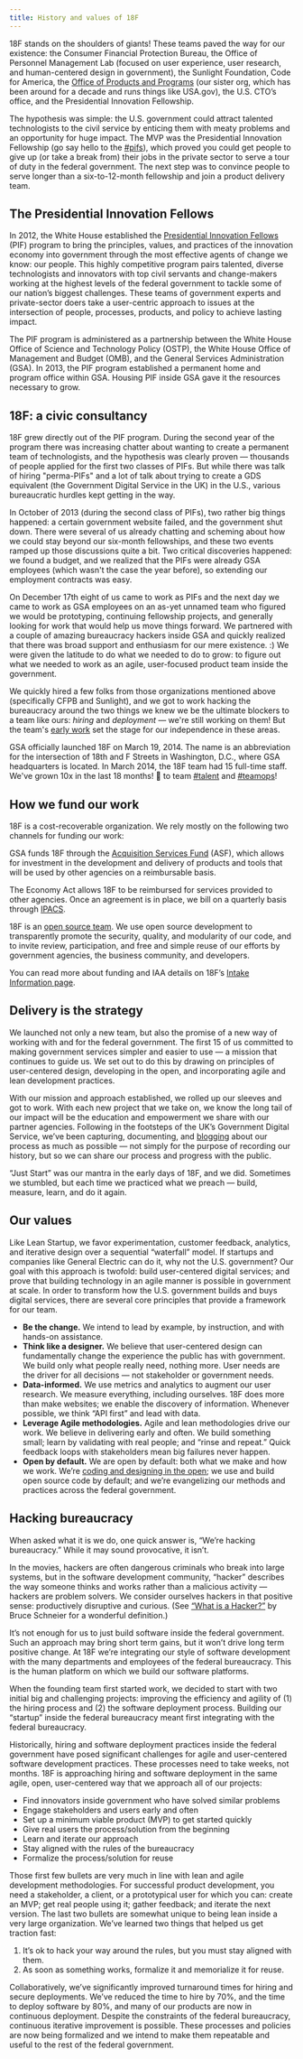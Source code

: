```yaml
---
title: History and values of 18F
---
```


18F stands on the shoulders of giants! These teams paved the way for our existence: the Consumer Financial Protection Bureau, the Office of Personnel Management Lab (focused on user experience, user research, and human-centered design in government), the Sunlight Foundation, Code for America, the [Office of Products and Programs](https://www.gsa.gov/portal/content/124174) (our sister org, which has been around for a decade and runs things like USA.gov), the U.S. CTO’s office, and the Presidential Innovation Fellowship.

The hypothesis was simple: the U.S. government could attract talented technologists to the civil service by enticing them with meaty problems and an opportunity for huge impact. The MVP was the Presidential Innovation Fellowship (go say hello to the <a href="https://gsa-tts.slack.com/messages/pifs/">#pifs</a>), which proved you could get people to give up (or take a break from) their jobs in the private sector to serve a tour of duty in the federal government. The next step was to convince people to serve longer than a six-to-12-month fellowship and join a product delivery team.

## The Presidential Innovation Fellows

In 2012, the White House established the [Presidential Innovation Fellows](https://presidentialinnovationfellows.gov/) (PIF) program to bring the principles, values, and practices of the innovation economy into government through the most effective agents of change we know: our people. This highly competitive program pairs talented, diverse technologists and innovators with top civil servants and change-makers working at the highest levels of the federal government to tackle some of our nation’s biggest challenges. These teams of government experts and private-sector doers take a user-centric approach to issues at the intersection of people, processes, products, and policy to achieve lasting impact.

The PIF program is administered as a partnership between the White House Office of Science and Technology Policy (OSTP), the White House Office of Management and Budget (OMB), and the General Services Administration (GSA). In 2013, the PIF program established a permanent home and program office within GSA. Housing PIF inside GSA gave it the resources necessary to grow.

## 18F: a civic consultancy

18F grew directly out of the PIF program. During the second year of the program there was increasing chatter about wanting to create a permanent team of technologists, and the hypothesis was clearly proven — thousands of people applied for the first two classes of PIFs. But while there was talk of hiring "perma-PIFs" and a lot of talk about trying to create a GDS equivalent (the Government Digital Service in the UK) in the U.S., various bureaucratic hurdles kept getting in the way.

In October of 2013 (during the second class of PIFs), two rather big things happened: a certain government website failed, and the government shut down. There were several of us already chatting and scheming about how we could stay beyond our six-month fellowships, and these two events ramped up those discussions quite a bit. Two critical discoveries happened: we found a budget, and we realized that the PIFs were already GSA employees (which wasn't the case the year before), so extending our employment contracts was easy.

On December 17th eight of us came to work as PIFs and the next day we came to work as GSA employees on an as-yet unnamed team who figured we would be prototyping, continuing fellowship projects, and generally looking for work that would help us move things forward. We partnered with a couple of amazing bureaucracy hackers inside GSA and quickly realized that there was broad support and enthusiasm for our mere existence. :) We were given the latitude to do what we needed to do to grow: to figure out what we needed to work as an agile, user-focused product team inside the government.

We quickly hired a few folks from those organizations mentioned above (specifically CFPB and Sunlight), and we got to work hacking the bureaucracy around the two things we knew we be the ultimate blockers to a team like ours: ​*hiring*​ and ​*deployment*​ — we're still working on them! But the team's [early work](https://18f.gsa.gov/2014/05/14/hacking-bureaucracy-improving-hiring-and-software/) set the stage for our independence in these areas.

GSA officially launched 18F on March 19, 2014. The name is an abbreviation for the intersection of 18th and F Streets in Washington, D.C., where GSA headquarters is located. In March 2014, the 18F team had 15 full-time staff. We've grown 10x in the last 18 months! :bow: to team <a href="https://gsa-tts.slack.com/messages/talent/">#talent</a> and <a href="https://gsa-tts.slack.com/messages/teamops/">#teamops</a>!

## How we fund our work

18F is a cost-recoverable organization. We rely mostly on the following two channels for funding our work:

GSA funds 18F through the [Acquisition Services Fund](https://www.gsa.gov/portal/content/182815) (ASF), which allows for investment in the development and delivery of products and tools that will be used by other agencies on a reimbursable basis.

The Economy Act allows 18F to be reimbursed for services provided to other agencies. Once an agreement is in place, we bill on a quarterly basis through [IPACS](https://www.fiscal.treasury.gov/fsservices/gov/acctg/ipac/ipac_home.htm).

18F is an [open source team](https://18f.gsa.gov/2014/07/29/18f-an-open-source-team/). We use open source development to transparently promote the security, quality, and modularity of our code, and to invite review, participation, and free and simple reuse of our efforts by government agencies, the business community, and developers.

You can read more about funding and IAA details on 18F’s [Intake Information page](https://pages.18f.gov/intake/funding-and-iaa/).

## Delivery is the strategy

We launched not only a new team, but also the promise of a new way of working with and for the federal government. The first 15 of us committed to making government services simpler and easier to use — a mission that continues to guide us. We set out to do this by drawing on principles of user-centered design, developing in the open, and incorporating agile and lean development practices.

With our mission and approach established, we rolled up our sleeves and got to work. With each new project that we take on, we know the long tail of our impact will be the education and empowerment we share with our partner agencies. Following in the footsteps of the UK’s Government Digital Service, we’ve been capturing, documenting, and [blogging](https://18f.gsa.gov/blog/) about our process as much as possible — not simply for the purpose of recording our history, but so we can share our process and progress with the public.

“Just Start” was our mantra in the early days of 18F, and we did. Sometimes we stumbled, but each time we practiced what we preach — build, measure, learn, and do it again.

## Our values

Like Lean Startup, we favor experimentation, customer feedback, analytics, and iterative design over a sequential “waterfall” model. If startups and companies like General Electric can do it, why not the U.S. government? Our goal with this approach is twofold: build user-centered digital services; and prove that building technology in an agile manner is possible in government at scale. In order to transform how the U.S. government builds and buys digital services, there are several core principles that provide a framework for our team.

- **Be the change.** We intend to lead by example, by instruction, and with hands-on assistance.
- **Think like a designer.** We believe that user-centered design can fundamentally change the experience the public has with government. We build only what people really need, nothing more. User needs are the driver for all decisions — not stakeholder or government needs.
- **Data-informed.** We use metrics and analytics to augment our user research. We measure everything, including ourselves. 18F does more than make websites; we enable the discovery of information. Whenever possible, we think “API first” and lead with data.
- **Leverage Agile methodologies.** Agile and lean methodologies drive our work. We believe in delivering early and often. We build something small; learn by validating with real people; and “rinse and repeat.” Quick feedback loops with stakeholders mean big failures never happen.
- **Open by default.** We are open by default: both what we make and how we work. We’re [coding and designing in the open](https://github.com/18f); we use and build open source code by default; and we’re evangelizing our methods and practices across the federal government.

## Hacking bureaucracy

When asked what it is we do, one quick answer is, “We’re hacking bureaucracy.” While it may sound provocative, it isn’t.

In the movies, hackers are often dangerous criminals who break into large systems, but in the software development community, “hacker” describes the way someone thinks and works rather than a malicious activity — hackers are problem solvers. We consider ourselves hackers in that positive sense: productively disruptive and curious. (See [“What is a Hacker?”](https://www.schneier.com/blog/archives/2006/09/what_is_a_hacke.html) by Bruce Schneier for a wonderful definition.)

It’s not enough for us to just build software inside the federal government. Such an approach may bring short term gains, but it won’t drive long term positive change. At 18F we’re integrating our style of software development with the many departments and employees of the federal bureaucracy. This is the human platform on which we build our software platforms.

When the founding team first started work, we decided to start with two initial big and challenging projects: improving the efficiency and agility of (1) the hiring process and (2) the software deployment process. Building our “startup” inside the federal bureaucracy meant first integrating with the federal bureaucracy.

Historically, hiring and software deployment practices inside the federal government have posed significant challenges for agile and user-centered software development practices. These processes need to take weeks, not months. 18F is approaching hiring and software deployment in the same agile, open, user-centered way that we approach all of our projects:

- Find innovators inside government who have solved similar problems
- Engage stakeholders and users early and often
- Set up a minimum viable product (MVP) to get started quickly
- Give real users the process/solution from the beginning
- Learn and iterate our approach
- Stay aligned with the rules of the bureaucracy
- Formalize the process/solution for reuse

Those first few bullets are very much in line with lean and agile development methodologies. For successful product development, you need a stakeholder, a client, or a prototypical user for which you can: create an MVP; get real people using it; gather feedback; and iterate the next version. The last two bullets are somewhat unique to being lean inside a very large organization. We’ve learned two things that helped us get traction fast:

1. It’s ok to hack your way around the rules, but you must stay aligned with them.
2. As soon as something works, formalize it and memorialize it for reuse.

Collaboratively, we’ve significantly improved turnaround times for hiring and secure deployments. We’ve reduced the time to hire by 70%, and the time to deploy software by 80%, and many of our products are now in continuous deployment. Despite the constraints of the federal bureaucracy, continuous iterative improvement is possible. These processes and policies are now being formalized and we intend to make them repeatable and useful to the rest of the federal government.
